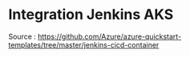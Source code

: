 # Integration Jenkins AKS

Source : https://github.com/Azure/azure-quickstart-templates/tree/master/jenkins-cicd-container

